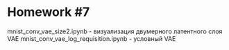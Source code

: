 # Homework #7

mnist_conv_vae_size2.ipynb - визуализация двумерного латентного слоя VAE
mnist_conv_vae_log_requisition.ipynb - условный VAE